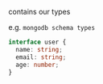 contains our types

e.g. `mongodb schema types`

```ts
interface user {
  name: string;
  email: string;
  age: number;
}
```
